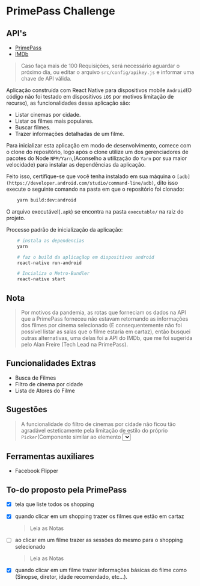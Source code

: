 # PrimePass Challenge

## API's
- [PrimePass](https://api-content.ingresso.com/v0/swagger/ui/index#/)
- [IMDb](https://imdb-api.com/swagger/index.html)

> Caso faça mais de 100 Requisições, será necessário aguardar o próximo dia, ou editar o arquivo `src/config/apikey.js` e informar uma chave de API válida.

Aplicação construída com React Native para dispositivos mobile `Android`(O código não foi testado em dispositivos `iOS` por motivos limitação de recurso), as funcionalidades dessa aplicação são:

- Listar cinemas por cidade.
- Listar os filmes mais populares.
- Buscar filmes.
- Trazer informações detalhadas de um filme.

Para inicializar esta aplicação em modo de desenvolvimento, comece com o clone do repositório, logo após o clone utilize um dos gerenciadores de pacotes do Node `NPM/Yarn`,(Aconselho  a utilização do `Yarn` por sua maior velocidade) para instalar as dependências da aplicação.

Feito isso, certifique-se que você tenha instalado em sua máquina o `[adb](https://developer.android.com/studio/command-line/adb)`, dito isso execute o seguinte comando na pasta em que o repositório foi clonado:
```bash
    yarn build:dev:android
```
O arquivo executável(`.apk`) se encontra na pasta `executable/` na raiz do projeto.

Processo padrão de inicialização da aplicação:
```bash
    # instala as dependencias
    yarn
```
```bash
    # faz o build da aplicaçãop em dispositivos android
    react-native run-android
```
```bash
    # Incializa o Metro-Bundler
    react-native start
```
## Nota

> Por motivos da pandemia, as rotas que forneciam os dados na API que a PrimePass forneceu não estavam retornando as informações dos filmes por cinema selecionado (E consequentemente não foi possível listar as salas que o filme estaria em cartaz), então busquei outras alternativas, uma delas foi a API do IMDb, que me foi sugerida pelo Alan Freire (Tech Lead na PrimePass).

## Funcionalidades Extras

- Busca de Filmes
- Filtro de cinema por cidade
- Lista de Atores do Filme

## Sugestões

> A funcionalidade do filtro de cinemas por cidade não ficou tão agradável esteticamente pela limitação de estilo do próprio `Picker`(Componente similar ao elemento <select> do html ), então seria interessante uma rota que listasse todos os cinemas mais próximos baseado em uma coordenada.

## Ferramentas auxiliares

- Facebook Flipper

## To-do proposto pela PrimePass

- [x]  tela que liste todos os shopping
- [x]  quando clicar em um shopping trazer os filmes que estão em cartaz

    > Leia as Notas

- [ ]  ao clicar em um filme trazer as sessões do mesmo para o shopping selecionado

    > Leia as Notas

- [x]  quando clicar em um filme trazer informações básicas do filme como (Sinopse, diretor, idade recomendado, etc...).
